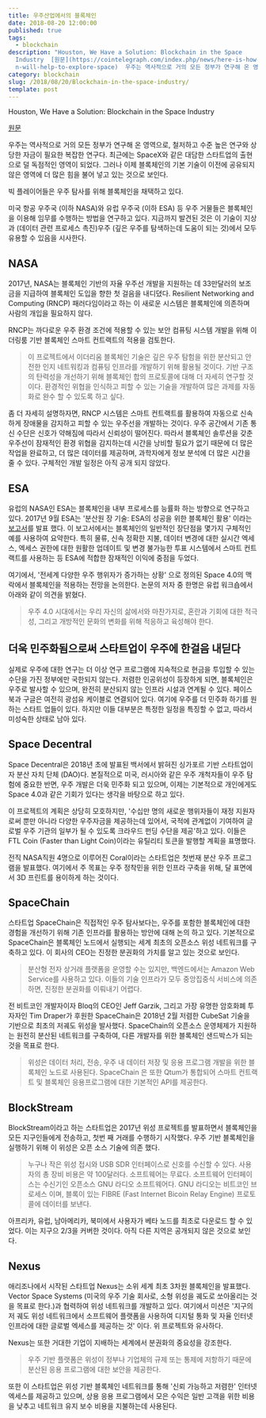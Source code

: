 ```yaml
---
title: 우주산업에서의 블록체인
date: 2018-08-20 12:00:00
published: true
tags:
  - blockchain
description: "Houston, We Have a Solution: Blockchain in the Space
  Industry  [원문](https://cointelegraph.com/index.php/news/here-is-how-blockchai\
  n-will-help-to-explore-space)  우주는 역사적으로 거의 모든 정부가 연구해 온 영역으로, 철저하고 수..."
category: blockchain
slug: /2018/08/20/Blockchain-in-the-space-industry/
template: post
---
```


Houston, We Have a Solution: Blockchain in the Space Industry

[원문](https://cointelegraph.com/index.php/news/here-is-how-blockchain-will-help-to-explore-space)

우주는 역사적으로 거의 모든 정부가 연구해 온 영역으로, 철저하고 수준 높은 연구와 상당한 자금이 필요한 복잡한 연구다. 최근에는 SpaceX와 같은 대담한 스타트업의 출현으로 덜 독점적인 영역이 되었다. 그러나 이제 블록체인의 기본 기술이 이전에 공유되지 않은 영역에 더 많은 힘을 불어 넣고 있는 것으로 보인다.

빅 플레이어들은 우주 탐사를 위해 블록체인을 채택하고 있다.

미국 항공 우주국 (이하 NASA)와 유럽 우주국 (이하 ESA) 등 우주 거물들은 블록체인을 이용해 임무를 수행하는 방법을 연구하고 있다. 지금까지 발견된 것은 이 기술이 지상과 (데이터 관련 프로세스 촉진)우주 (깊은 우주를 탐색하는데 도움이 되는 것)에서 모두 유용할 수 있음을 시사한다.

## NASA

2017년, NASA는 블록체인 기반의 자율 우주선 개발을 지원하는 데 33만달러의 보조금을 지급하여 블록체인 도입을 향한 첫 걸음을 내디뎠다. Resilient Networking and Computing (RNCP) 패러다임이라고 하는 이 새로운 시스템은 블록체인에 의존하며 사람의 개입을 필요하지 않다.

RNCP는 까다로운 우주 환경 조건에 적용할 수 있는 보안 컴퓨팅 시스템 개발을 위해 이더링룸 기반 블록체인 스마트 컨트랙트의 적용을 검토한다.

> 이 프로젝트에서 이더리움 블록체인 기술은 깊은 우주 탐험을 위한 분산되고 안전한 인지 네트워킹과 컴퓨팅 인프라를 개발하기 위해 활용될 것이다. 기반 구조의 탄력성을 개선하기 위해 블록체인 합의 프로토콜에 대해 더 자세히 연구할 것이다. 환경적인 위협을 인식하고 피할 수 있는 기술을 개발하여 많은 과제를 자동화로 완수 할 수 있도록 하고 싶다.

좀 더 자세히 설명하자면, RNCP 시스템은 스마트 컨트랙트를 활용하여 자동으로 신속하게 장애물을 감지하고 피할 수 있는 우주선을 개발하는 것이다. 우주 공간에서 기존 통신 수단은 신호가 약해짐에 따라서 신뢰성이 떨어진다. 따라서 블록체인 솔루션을 갖춘 우주선이 잠재적인 환경 위협을 감지하는데 시간을 낭비할 필요가 없기 때문에 더 많은 작업을 완료하고, 더 많은 데이터를 제공하며, 과학자에게 정보 분석에 더 많은 시간을 줄 수 있다. 구체적인 개발 일정은 아직 공개 되지 않았다.

## ESA

유럽의 NASA인 ESA는 블록체인을 내부 프로세스를 능률화 하는 방향으로 연구하고 있다. 2017년 9월 ESA는 '분산원 장 기술: ESA의 성공을 위한 블록체인 활용' 이라는 [보고서](http://esamultimedia.esa.int/docs/corporate/Distributed_Ledger_Technology_Leveraging_Blockchain_for_ESA_s_Success_Final_Annex.pdf)를 발표 했다. 이 보고서에서는 블록체인의 일반적인 장단점을 몇가지 구체적인 예를 사용하여 요약한다. 특히 물류, 신속 정확한 지불, 데이터 변경에 대한 실시간 엑세스, 엑세스 권한에 대한 원활한 업데이트 및 변경 불가능한 투표 시스템에서 스마트 컨트랙트를 사용하는 등 ESA에 적합한 잠재적인 이익에 중점을 두었다.

여기에서, '전세계 다양한 우주 행위자가 증가하는 상황' 으로 정의된 Space 4.0의 맥락에서 블록체인을 적용하는 전망을 논의한다. 논문의 저자 중 한명은 유럽 워크숍에서 아래와 같이 의견을 밝혔다.

> 우주 4.0 시대에서는 우리 자신의 삶에서와 마찬가지로, 혼란과 기회에 대한 적극성, 그리고 개방적인 문화의 변화를 위해 적응하고 육성해야 한다.

## 더욱 민주화됨으로써 스타트업이 우주에 한걸음 내딛다

실제로 우주에 대한 연구는 더 이상 연구 프로그램에 지속적으로 현금을 투입할 수 있는 수단을 가진 정부에만 국한되지 않는다. 저렴한 인공위성이 등장하게 되면, 블록체인은 우주로 발사할 수 있으며, 완전히 분산되지 않는 인프라 시설과 연계될 수 있다. 페이스북과 구글은 여전히 광섬유 케이블로 연결되어 있다. 여기에 우주를 더 민주화 하기를 원하는 스타트 업들이 있다. 하지만 이들 대부분은 특정한 일정을 특징할 수 없고, 따라서 미성숙한 상태로 남아 있다.

## Space Decentral

Space Decentral은 2018년 초에 발표된 백서에서 밝혀진 싱가포르 기반 스타트업이자 분산 자치 단체 (DAO)다. 본질적으로 미국, 러시아와 같은 우주 개척자들이 우주 탐험에 중요한 반면, 우주 개발은 더욱 민주화 되고 있으며, 이제는 기본적으로 개인에게도 Space 4.0과 같은 기회가 있다는 생각을 바탕으로 하고 있다.

이 프로젝트의 계획은 상당히 모호하지만, '수십만 명의 새로운 행위자들이 재정 지원자로써 뿐만 아니라 다양한 우주자금을 제공하는데 있어서, 국적에 관계없이 기여하여 글로벌 우주 기관의 일부가 될 수 있도록 크라우드 펀딩 수단을 제공'하고 있다. 이들은 FTL Coin (Faster than Light Coin)이라는 유틸리티 토큰을 발행할 계획을 표명했다.

전직 NASA직원 4명으로 이루어진 Coral이라는 스타트업은 첫번재 분산 우주 프로그램을 발표했다. 여기에서 주 목표는 우주 정착민을 위한 인프라 구축을 위해, 달 표면에서 3D 프린트를 용이하게 하는 것이다.

## SpaceChain

스타트업 SpaceChain은 직접적인 우주 탐사보다는, 우주를 포함한 블록체인에 대한 경험을 개선하기 위해 기존 인프라를 활용하는 방안에 대해 논의 하고 있다. 기본적으로 SpaceChain은 블록체인 노드에서 실행되는 세계 최초의 오픈소스 위성 네트워크를 구축하고 있다. 이 회사의 CEO는 진정한 분권화의 가치를 알고 있는 것으로 보인다.

> 분산형 전자 상거래 플랫폼을 운영할 수는 있지만, 백엔드에서는 Amazon Web Service를 사용하고 있다. 이들의 기술 인프라가 모두 중앙집중식 서비스에 의존하면, 진정한 분권화를 이뤄내기 어렵다.

전 비트코인 개발자이자 Bloq의 CEO인 Jeff Garzik, 그리고 가장 유명한 암호화폐 투자자인 Tim Draper가 후원한 SpaceChain은 2018년 2월 저렴한 CubeSat 기술을 기반으로 최초의 저궤도 위성을 발사했다. SpaceChain의 오픈소스 운영체제가 지원하는 원전히 분산된 네트워크를 구축하여, 다른 개발자를 위한 블록체인 샌드박스가 되는 것을 목표로 한다.

> 위성은 데이터 처리, 전송, 우주 내 데이터 저장 및 응용 프로그램 개발을 위한 블록체인 노드로 사용된다. SpaceChain 은 또한 Qtum가 통합되어 스마트 컨트랙트 및 블록체인 응용프로그램에 대한 기본적인 API를 제공한다.

## BlockStream

BlockStream이라고 하는 스타트업은 2017년 위성 프로젝트를 발표하면서 블록체인을 모든 지구인들에게 전송하고, 첫번 째 거래를 수행하기 시작했다. 우주 기반 블록체인을 실행하기 위해 이 위성은 오픈 소스 기술에 의존 했다.

> 누구나 작은 위성 접시와 USB SDR 인터페이스로 신호를 수신할 수 있다. 사용자의 총 장비 비용은 약 100달러다. 소프트웨어는 무료다. 소프트웨어 인터페이스는 수신기인 오픈소스 GNU 라디오 소프트웨어다. GNU 라디오는 비트코인 브로세스 이며, 블록이 있는 FIBRE (Fast Internet Bicoin Relay Engine) 프로토콜에 데이터를 보낸다.

아프리카, 유럽, 남아메리카, 북미에서 사용자가 베타 노드를 최초로 다운로드 할 수 있었다. 이는 지구으 2/3을 커버한 것이다. 아직 다른 지역은 공개되지 않은 것으로 보인다.

## Nexus

애리조나에서 시작된 스타트업 Nexus는 소위 세계 최초 3차원 블록체인을 발표했다. Vector Space Systems (미국의 우주 기술 회사로, 소형 위성을 궤도로 쏘아올리는 것을 목표로 한다.)과 협력하여 위성 네트워크를 개발하고 있다. 여기에서 미션은 '지구의 저 궤도 위성 네트워크에서 소프트웨어 플랫폼을 사용하여 디지털 통화 및 자율 인터넷 인프라에 대한 글로벌 엑세스를 제공하는 것' 이다. 위 프로젝트와 유사하다.

Nexus는 또한 거대한 기업이 지배하는 세계에서 분권화의 중요성을 강조한다.

> 우주 기반 플랫폼은 위성이 정부나 기업체의 규제 또는 통제에 저항하기 때문에 분산된 응용 프로그램에 대한 보안을 제공한다.

또한 이 스타트업은 위성 기반 블록체인 네트워크를 통해 '신뢰 가능하고 저렴한' 인터넷 엑세스를 제공하고 있으며, 상용 응용 프로그램에서 모은 수익은 일반 고객을 위한 비용을 낮추고 네트워크 유지 보수 비용을 지불하는데 사용된다.
